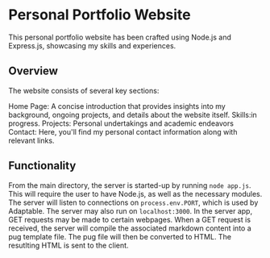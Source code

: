 # Personal Portfolio Website
This personal portfolio website has been crafted using Node.js and Express.js, showcasing my skills and experiences.

## Overview
The website consists of several key sections:

Home Page: A concise introduction that provides insights into my background, ongoing projects, and details about the website itself.
Skills:in progress.
Projects: Personal undertakings and academic endeavors
Contact: Here, you'll find my personal contact information along with relevant links.


## Functionality
From the main directory, the server is started-up by running `node app.js`. This will require the user to have Node.js, as well as the necessary modules. The server will listen to connections on `process.env.PORT`, which is used by Adaptable. The server may also run on `localhost:3000`. In the server app, GET requests may be made to certain webpages. When a GET request is received, the server will compile the associated markdown content into a pug template file. The pug file will then be converted to HTML. The resutlting HTML is sent to the client.

